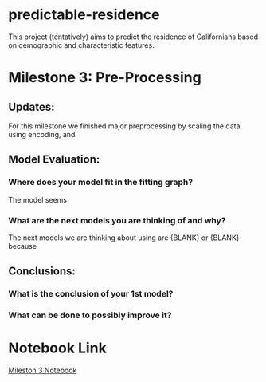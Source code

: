 # predictable-residence
This project (tentatively) aims to predict the residence of Californians based on demographic and characteristic features.

# Milestone 3: Pre-Processing

## Updates:
For this milestone we finished major preprocessing by scaling the data, using encoding, and

## Model Evaluation:
### Where does your model fit in the fitting graph?
The model seems
### What are the next models you are thinking of and why?
The next models we are thinking about using are {BLANK} or {BLANK} because

## Conclusions:
### What is the conclusion of your 1st model? 
### What can be done to possibly improve it?

# Notebook Link
[Mileston 3 Notebook](https://github.com/ericstratford/predictable-residence/blob/Milestone3/CA_Residence_Prediction.ipynb)